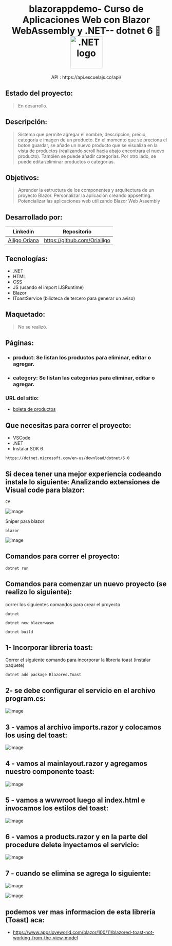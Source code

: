 <h1 align="center"> 
 blazorappdemo- Curso de Aplicaciones Web con Blazor WebAssembly y .NET-- dotnet 6 💚  
<img width="100" src="https://static.platzi.com/cdn-cgi/image/width=1024,quality=50,format=auto/media/achievements/piezas-aplicaciones-web-blazor-erbassembly-net_buenas-practicas-y-codigo-limpio-en-.png" alt=".NET logo"></a></h1>
<p align="center"> 
<span> API </span>: https://api.escuelajs.co/api/
</p>


## Estado del proyecto:
> En desarrollo.
## Descripción:
> Sistema que permite agregar el nombre, descripcion, precio, categoria e imagen de un producto. En el momento que se preciona el boton guardar, se añade un nuevo producto que se visualiza en la vista de productos (realizando scroll hacia abajo encontrara el nuevo producto). Tambien se puede añadir categorias. Por otro lado, se puede editar/eliminar productos o categorias.
## Objetivos: 
> Aprender la estructura de los componentes y arquitectura de un proyecto Blazor.
> Personalizar la aplicación creando appsetting.
> Potencializar las aplicaciones web utilizando Blazor Web Assembly
## Desarrollado por:
| Linkedin | Repositorio |
| -------  | ------- |
| [Ailigo Oriana](linkedin.com/in/oriana-ailigo) | https://github.com/Oriailigo |
## Tecnologías:
* .NET
* HTML
* CSS
* JS (usando el import IJSRuntime)
* Blazor
* IToastService (bilioteca de tercero para generar un aviso)
## Maquetado:
> No se realizó.
## Páginas:
  * ### product: Se listan los productos para eliminar, editar o agregar.
  * ### category: Se listan las categorias para eliminar, editar o agregar.

### URL del sitio:  
* [boleta de productos](https://github.com/vuejs/vue/blob/dev/.github/CONTRIBUTING.md)
## Que necesitas para correr el proyecto:
 * VSCode 
 * .NET 
 * Instalar SDK 6
```
https://dotnet.microsoft.com/en-us/download/dotnet/6.0

```
## Si decea tener una mejor experiencia codeando instale lo siguiente: Analizando extensiones de Visual code para blazor:
```
C#
```
![image](https://user-images.githubusercontent.com/31573758/226488468-d6a2dc5f-2727-47ce-92f9-941c8ae1998f.png)


Sniper para blazor
```
blazor
```
![image](https://user-images.githubusercontent.com/31573758/226488524-09b04b32-e7b0-4884-90cc-e941d53ee0ca.png)



## Comandos para correr el proyecto:

```
dotnet run

```

## Comandos para comenzar un nuevo proyecto (se realizo lo siguiente):

correr los siguientes comandos para crear el proyecto 

```
dotnet

```

```
dotnet new blazorwasm

```

```
dotnet build 

```

## 1- Incorporar libreria toast:

Correr el siguiente comando para incorporar la libreria toast (instalar paquete)

```
dotnet add package Blazored.Toast

```
## 2- se debe configurar el servicio en el archivo program.cs:
![image](https://user-images.githubusercontent.com/31573758/226487262-6b4b8f1a-df5f-406f-9897-527b2dee6600.png)

## 3 - vamos al archivo  imports.razor y colocamos los using del toast:
![image](https://user-images.githubusercontent.com/31573758/226487408-61feba0d-8868-4a1c-86fa-c919fc1f2bf3.png)

## 4 - vamos al mainlayout.razor y agregamos nuestro componente toast:
![image](https://user-images.githubusercontent.com/31573758/226487487-65ef5a0e-1e8e-4bba-b32d-3e430508f393.png)

## 5 - vamos a wwwroot luego al index.html e invocamos los estilos del toast:
![image](https://user-images.githubusercontent.com/31573758/226487629-41428cdd-136f-455d-bed3-70d9fe21b1f0.png)

## 6 - vamos a products.razor y en la parte del procedure delete  inyectamos el servicio:
![image](https://user-images.githubusercontent.com/31573758/226487683-4eea4ee2-e7cf-43eb-b30c-d851339984cf.png)

## 7 - cuando se elimina se agrega lo siguiente:
![image](https://user-images.githubusercontent.com/31573758/226487772-6d238b57-305e-4b77-9086-d210d7a8f35a.png)

![image](https://user-images.githubusercontent.com/31573758/226487790-9458f2c4-ad5f-4c41-a6a8-fadd2557239f.png)

##  podemos ver mas informacion de esta librería (Toast) aca:
*   https://www.appsloveworld.com/blazor/100/11/blazored-toast-not-working-from-the-view-model

